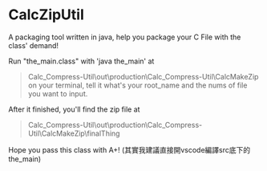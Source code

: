 # CalcZipUtil
A packaging tool written in java, help you package your C File with the class' demand!

Run "the_main.class" with 'java the_main' at 
>Calc_Compress-Util\out\production\Calc_Compress-Util\CalcMakeZip
on your terminal, tell it what's your root_name and the nums of file you want to input.

After it finished, you'll find the zip file at
>Calc_Compress-Util\out\production\Calc_Compress-Util\CalcMakeZip\finalThing

Hope you pass this class with A+!
(其實我建議直接開vscode編譯src底下的the_main)
